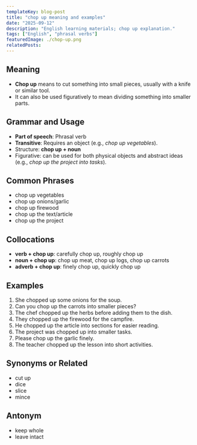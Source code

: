 ```yaml
---
templateKey: blog-post
title: "chop up meaning and examples"
date: "2025-09-12"
description: "English learning materials; chop up explanation."
tags: ["English", "phrasal verbs"]
featuredImage: ./chop-up.png
relatedPosts:
---
```


## Meaning

- **Chop up** means to cut something into small pieces, usually with a knife or similar tool.
- It can also be used figuratively to mean dividing something into smaller parts.

## Grammar and Usage

- **Part of speech**: Phrasal verb
- **Transitive**: Requires an object (e.g., _chop up vegetables_).
- Structure: **chop up + noun**
- Figurative: can be used for both physical objects and abstract ideas (e.g., _chop up the project into tasks_).

## Common Phrases

- chop up vegetables
- chop up onions/garlic
- chop up firewood
- chop up the text/article
- chop up the project

## Collocations

- **verb + chop up**: carefully chop up, roughly chop up
- **noun + chop up**: chop up meat, chop up logs, chop up carrots
- **adverb + chop up**: finely chop up, quickly chop up

## Examples

1. She chopped up some onions for the soup.
2. Can you chop up the carrots into smaller pieces?
3. The chef chopped up the herbs before adding them to the dish.
4. They chopped up the firewood for the campfire.
5. He chopped up the article into sections for easier reading.
6. The project was chopped up into smaller tasks.
7. Please chop up the garlic finely.
8. The teacher chopped up the lesson into short activities.

## Synonyms or Related

- cut up
- dice
- slice
- mince

## Antonym

- keep whole
- leave intact
